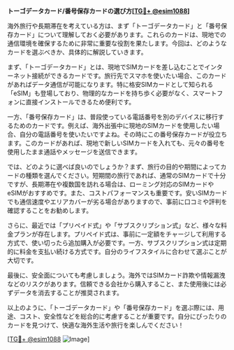 **トーゴデータカード/番号保存カードの選び方[[TG💪+ @esim1088](https://t.me/s/esim1088)]**

海外旅行や長期滞在を考えている方は、まず「トーゴデータカード」と「番号保存カード」について理解しておく必要があります。これらのカードは、現地での通信環境を確保するために非常に重要な役割を果たします。今回は、どのようなカードを選ぶべきか、具体的に解説していきます。

まず、「トーゴデータカード」とは、現地でSIMカードを差し込むことでインターネット接続ができるカードです。旅行先でスマホを使いたい場合、このカードがあればデータ通信が可能になります。特に格安SIMカードとして知られる「eSIM」も登場しており、物理的なカードを持ち歩く必要がなく、スマートフォンに直接インストールできるため便利です。

一方、「番号保存カード」は、普段使っている電話番号を別のデバイスに移行するためのカードです。例えば、海外出張中に現地のSIMカードを使用したい場合、自分の電話番号を使いたいですよね。その時にこの番号保存カードが役立ちます。このカードがあれば、現地で新しいSIMカードを入れても、元々の番号を使用したまま通話やメッセージを送信できます。

では、どのように選べば良いのでしょうか？まず、旅行の目的や期間によってカードの種類を選んでください。短期間の旅行であれば、通常のSIMカードで十分ですが、長期滞在や複数国を訪れる場合は、ローミング対応のSIMカードやeSIMがおすすめです。また、コストパフォーマンスも重要です。安いSIMカードでも通信速度やエリアカバーが劣る場合がありますので、事前に口コミや評判を確認することをお勧めします。

さらに、最近では「プリペイド式」や「サブスクリプション式」など、様々な料金プランが存在します。プリペイド式は、事前に一定額をチャージして利用する方式で、使い切ったら追加購入が必要です。一方、サブスクリプション式は定期的に料金を支払い続ける方式です。自分のライフスタイルに合わせて選ぶことが大切です。

最後に、安全面についても考慮しましょう。海外ではSIMカード詐欺や情報漏洩などのリスクがあります。信頼できる会社から購入すること、また使用後には必ずデータを消去することが推奨されます。

以上のように、「トーゴデータカード」や「番号保存カード」を選ぶ際には、用途、コスト、安全性などを総合的に考慮することが重要です。自分にぴったりのカードを見つけて、快適な海外生活や旅行を楽しんでください！

[[TG💪+ @esim1088](https://t.me/s/esim1088) ![Image](https://i.postimg.cc/Y0z9fWf4/image.png)]
